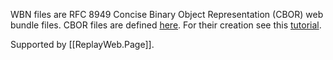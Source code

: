 WBN files are RFC 8949 Concise Binary Object Representation (CBOR) web bundle files. CBOR files are defined [here](https://cbor.io/). For their creation see this [tutorial](https://web.dev/web-bundles/).

Supported by [[ReplayWeb.Page]].